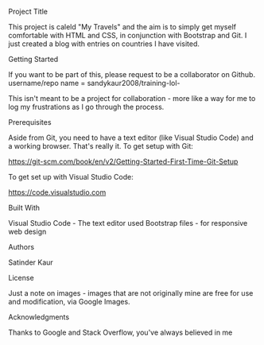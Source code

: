 Project Title

This project is caleld "My Travels" and the aim is to simply get myself comfortable with HTML and CSS, in conjunction with Bootstrap and Git. I just created a blog with entries on countries I have visited. 

Getting Started

If you want to be part of this, please request to be a collaborator on Github. username/repo name = sandykaur2008/training-lol-

This isn't meant to be a project for collaboration - more like a way for me to log my frustrations as I go through the process. 

Prerequisites

Aside from Git, you need to have a text editor (like Visual Studio Code) and a working browser. That's really it. To get setup with Git: 

https://git-scm.com/book/en/v2/Getting-Started-First-Time-Git-Setup 

To get set up with Visual Studio Code:

https://code.visualstudio.com 


Built With

Visual Studio Code - The text editor used 
Bootstrap files - for responsive web design 

Authors

Satinder Kaur 

License

Just a note on images - images that are not originally mine are free for use and modification, via Google Images. 

Acknowledgments

Thanks to Google and Stack Overflow, you've always believed in me  